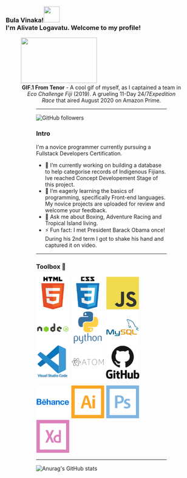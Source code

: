 ### Bula Vinaka!<img src="https://media.giphy.com/media/eE7JUqO1o6esWY7emZ/giphy.gif" width="42px" height="42px"> <br /> I'm Alivate Logavatu. Welcome to my profile!
<figure>
<img src="https://media.giphy.com/media/co3XlJECfKyR4Zt8DA/giphy.gif" width="200" height="120">
  
  <figcaption align = "center"><b>GIF.1 From Tenor</b> - A cool gif of myself, as I captained a team in <em>Eco Challenge Fiji</em> (2019). A grueling 11-Day 24/7<em>Expedition Race</em> that aired August 2020 on Amazon Prime.</figcaption>
<figure/>

  ___
  
  ![GitHub followers](https://img.shields.io/github/followers/Namako11?style=social)
  
  ### Intro 
  I'm a novice programmer currently pursuing a Fullstack Developers Certification. 

  - 🔭 I’m currently working on building a database to help categorise records of Indigenous Fijians. Ive reached Concept Developement Stage of this project.
  - 🌱 I’m eagerly learning the basics of programming, specifically Front-end languages. My novice projects are uploaded for review and welcome your feedback.
  - 💬 Ask me about Boxing, Adventure Racing and Tropical Island living.
  - ⚡ Fun fact: I met President Barack Obama once! During his 2nd term I got to shake his hand and captured it on video. 
  ___
  
 ### Toolbox 🧰  
  
 <img src="https://github.com/devicons/devicon/blob/master/icons/html5/html5-original-wordmark.svg" alt="html logo" width="88px"> <img src="https://github.com/devicons/devicon/blob/master/icons/css3/css3-original-wordmark.svg" alt="css logo" width="88px"> <img src="https://github.com/devicons/devicon/blob/master/icons/javascript/javascript-original.svg" alt="javascript logo" width="88px"> <img src="https://github.com/devicons/devicon/blob/master/icons/nodejs/nodejs-original-wordmark.svg" alt="nodejs logo" width="88px"> <img src=https://github.com/devicons/devicon/blob/master/icons/python/python-original-wordmark.svg alt="python logo" width="88px"> <img src="https://github.com/devicons/devicon/blob/master/icons/mysql/mysql-original-wordmark.svg" alt="mysql logo" width="88px"> <img src="https://github.com/devicons/devicon/blob/master/icons/vscode/vscode-original-wordmark.svg" alt="vscode logo" width="88px"> <img src="https://github.com/devicons/devicon/blob/master/icons/atom/atom-original-wordmark.svg" alt="atom logo logo" width="88px"> <img src="https://github.com/devicons/devicon/blob/master/icons/github/github-original-wordmark.svg" alt="github logo" width="88px">
  
<img src="https://github.com/devicons/devicon/blob/master/icons/behance/behance-original-wordmark.svg" alt="behance logo" width="88px"> <img src="https://github.com/devicons/devicon/blob/master/icons/illustrator/illustrator-line.svg" alt="illustrator logo" width="88px"> <img src="https://github.com/devicons/devicon/blob/master/icons/photoshop/photoshop-line.svg" alt="photoshop logo" width="88px"> <img src="https://github.com/devicons/devicon/blob/master/icons/xd/xd-line.svg" alt="xd logo" width="88px"> 
  
***
![Anurag's GitHub stats](https://github-readme-stats.vercel.app/api?username=lelecanvanua&show_icons=true&theme=highcontrast)

  
 <!-- <img src="https://github.com/devicons/devicon/blob/master/icons/behance/behance-original-wordmark.svg" alt="behance logo" width="88px"> -->   



  
  
  
<!--
**namako11/namako11** is a ✨ _special_ ✨ repository because its `README.md` (this file) appears on your GitHub profile.

Here are some ideas to get you started:



- 👯 I’m looking to collaborate on ...
- 🤔 I’m looking for help with ...

- 📫 How to reach me: ...
- 😄 Pronouns: ...
-->
